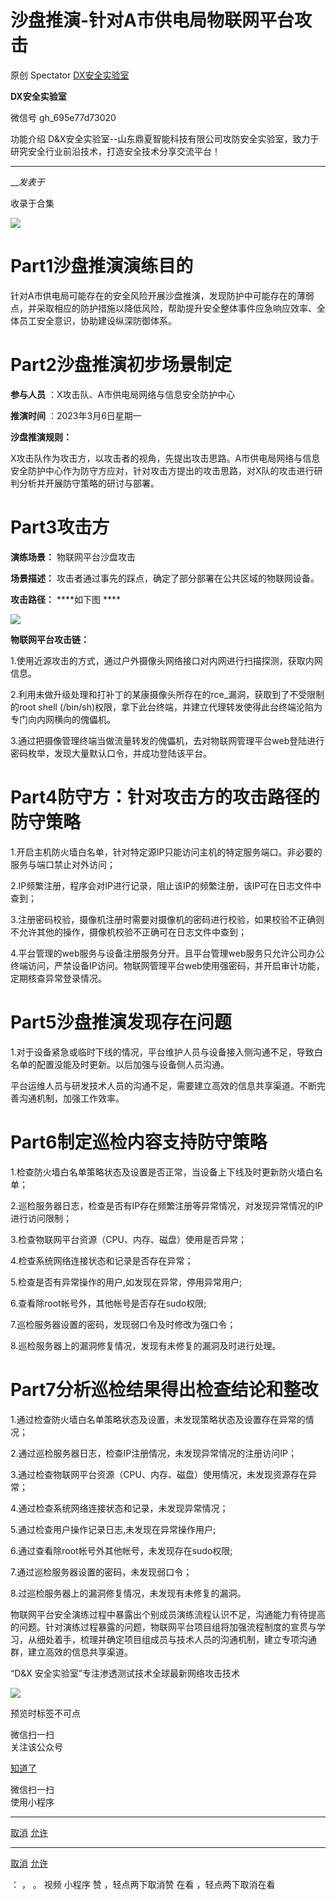 #  沙盘推演-针对A市供电局物联网平台攻击

原创 Spectator  [ DX安全实验室 ](javascript:void\(0\);)

**DX安全实验室** ![]()

微信号 gh_695e77d73020

功能介绍 D&X安全实验室--山东鼎夏智能科技有限公司攻防安全实验室，致力于研究安全行业前沿技术，打造安全技术分享交流平台！

____

___发表于_

收录于合集

![](https://gitee.com/fuli009/images/raw/master/public/20230316083305.png)

# Part1沙盘推演演练目的

针对A市供电局可能存在的安全风险开展沙盘推演，发现防护中可能存在的薄弱点，并采取相应的防护措施以降低风险，帮助提升安全整体事件应急响应效率、全体员工安全意识，协助建设纵深防御体系。

# Part2沙盘推演初步场景制定

 **参与人员** ：X攻击队、A市供电局网络与信息安全防护中心

 **推演时间** ：2023年3月6日星期一

 **沙盘推演规则：**

X攻击队作为攻击方，以攻击者的视角，先提出攻击思路。A市供电局网络与信息安全防护中心作为防守方应对，针对攻击方提出的攻击思路，对X队的攻击进行研判分析并开展防守策略的研讨与部署。

# Part3攻击方

 **演练场景：** 物联网平台沙盘攻击

 **场景描述：** 攻击者通过事先的踩点，确定了部分部署在公共区域的物联网设备。

 **攻击路径：** ****如下图 ****

![](https://gitee.com/fuli009/images/raw/master/public/20230316083357.png)

 **物联网平台攻击链：**

1.使用近源攻击的方式，通过户外摄像头网络接口对内网进行扫描探测，获取内网信息。

2.利用未做升级处理和打补丁的某康摄像头所存在的rce_漏洞，获取到了不受限制的root shell
(/bin/sh)权限，拿下此台终端，并建立代理转发使得此台终端沦陷为专门向内网横向的傀儡机。

3.通过把摄像管理终端当做流量转发的傀儡机，去对物联网管理平台web登陆进行密码枚举，发现大量默认口令，并成功登陆该平台。

# Part4防守方：针对攻击方的攻击路径的防守策略

1.开启主机防火墙白名单，针对特定源IP只能访问主机的特定服务端口。非必要的服务与端口禁止对外访问；

2.IP频繁注册，程序会对IP进行记录，阻止该IP的频繁注册，该IP可在日志文件中查到；

3.注册密码校验，摄像机注册时需要对摄像机的密码进行校验，如果校验不正确则不允许其他的操作，摄像机校验不正确可在日志文件中查到；

4.平台管理的web服务与设备注册服务分开。且平台管理web服务只允许公司办公终端访问，严禁设备IP访问。物联网管理平台web使用强密码，并开启审计功能，定期核查异常登录情况。

# Part5沙盘推演发现存在问题

1.对于设备紧急或临时下线的情况，平台维护人员与设备接入侧沟通不足，导致白名单的配置没能及时更新。以后加强与设备侧人员沟通。

平台运维人员与研发技术人员的沟通不足，需要建立高效的信息共享渠道。不断完善沟通机制，加强工作效率。

# Part6制定巡检内容支持防守策略

1.检查防火墙白名单策略状态及设置是否正常，当设备上下线及时更新防火墙白名单；

2.巡检服务器日志，检查是否有IP存在频繁注册等异常情况，对发现异常情况的IP进行访问限制；

3.检查物联网平台资源（CPU、内存、磁盘）使用是否异常；

4.检查系统网络连接状态和记录是否存在异常；

5.检查是否有异常操作的用户,如发现在异常，停用异常用户;

6.查看除root帐号外，其他帐号是否存在sudo权限;

7.巡检服务器设置的密码，发现弱口令及时修改为强口令；

8.巡检服务器上的漏洞修复情况，发现有未修复的漏洞及时进行处理。

# Part7分析巡检结果得出检查结论和整改

1.通过检查防火墙白名单策略状态及设置，未发现策略状态及设置存在异常的情况；

2.通过巡检服务器日志，检查IP注册情况，未发现异常情况的注册访问IP；

3.通过检查物联网平台资源（CPU、内存、磁盘）使用情况，未发现资源存在异常；

4.通过检查系统网络连接状态和记录，未发现异常情况；

5.通过检查用户操作记录日志,未发现在异常操作用户;

6.通过查看除root帐号外其他帐号，未发现存在sudo权限;

7.通过巡检服务器设置的密码，未发现弱口令；

8.过巡检服务器上的漏洞修复情况，未发现有未修复的漏洞。

物联网平台安全演练过程中暴露出个别成员演练流程认识不足，沟通能力有待提高的问题。针对演练过程暴露的问题，物联网平台项目组将加强流程制度的宣贯与学习，从细处着手，梳理并确定项目组成员与技术人员的沟通机制，建立专项沟通群，建立高效的信息共享渠道。

“D&X 安全实验室”专注渗透测试技术全球最新网络攻击技术

![](https://gitee.com/fuli009/images/raw/master/public/20230316083358.png)

预览时标签不可点

微信扫一扫  
关注该公众号

[知道了](javascript:;)

微信扫一扫  
使用小程序

****

[取消](javascript:void\(0\);) [允许](javascript:void\(0\);)

****

[取消](javascript:void\(0\);) [允许](javascript:void\(0\);)

： ， 。   视频 小程序 赞 ，轻点两下取消赞 在看 ，轻点两下取消在看

